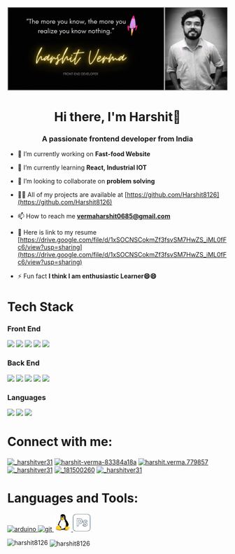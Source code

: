 ![BannerGIF](https://github.com/Harshit8126/Harshit8126/blob/main/readme%20gif/https___www.linkedin.com_in_harshit-verma-83384a18a_.gif)
<h1 align="center">Hi there, I'm Harshit👋</h1>
<h3 align="center">A passionate frontend developer from India</h3>


- 🔭 I’m currently working on **Fast-food Website**

- 🌱 I’m currently learning **React, Industrial IOT**

- 👯 I’m looking to collaborate on **problem solving**

- 👨‍💻 All of my projects are available at [https://github.com/Harshit8126](https://github.com/Harshit8126)

- 📫 How to reach me **vermaharshit0685@gmail.com**

- 📄 Here is link to my resume [https://drive.google.com/file/d/1xSOCNSCokmZf3fsvSM7HwZS_iML0fFc6/view?usp=sharing](https://drive.google.com/file/d/1xSOCNSCokmZf3fsvSM7HwZS_iML0fFc6/view?usp=sharing)

- ⚡ Fun fact **I think I am enthusiastic Learner😄😄**

# Tech Stack
### Front End
<img src="https://img.shields.io/badge/HTML5-E34F26?style=for-the-badge&logo=html5&logoColor=white"> <img  src="https://img.shields.io/badge/CSS3-1572B6?style=for-the-badge&logo=css3&logoColor=white"> <img  src="https://img.shields.io/badge/JavaScript-F7DF1E?style=for-the-badge&logo=javascript&logoColor=black"> <img  src="https://img.shields.io/badge/Bootstrap-563D7C?style=for-the-badge&logo=bootstrap&logoColor=white"> <img  src="https://img.shields.io/badge/React-20232A?style=for-the-badge&logo=react&logoColor=61DAFB"> 

### Back End
 <img src="https://img.shields.io/badge/MongoDB-e11e21?style=for-the-badge&logo=MongoDB&logoColor=white"> <img src="https://img.shields.io/badge/PHP-686ca3?style=for-the-badge&logo=php&logoColor=white"> <img src="https://img.shields.io/badge/Firebase-F5820B?style=for-the-badge&logo=firebase&logoColor=FFCB2B"> <img src="https://img.shields.io/badge/MySQL-e11e21?style=for-the-badge&logo=MySQL&logoColor=white"> <img  src="https://img.shields.io/badge/Oracle-563D7C?style=for-the-badge&logo=Oracle&logoColor=white"> 
 
 ### Languages
 <img  src="https://img.shields.io/badge/JAVA-563D7C?style=for-the-badge&logo=JAVA&logoColor=white"> <img src="https://img.shields.io/badge/Python-E34F26?style=for-the-badge&logo=Python&logoColor=white"> <img  src="https://img.shields.io/badge/C-20232A?style=for-the-badge&logo=C&logoColor=61DAFB"> 

# Connect with me:
<p align="left">
<a href="https://twitter.com/_harshitver31" target="blank"><img align="center" src="https://cdn.jsdelivr.net/npm/simple-icons@3.0.1/icons/twitter.svg" alt="_harshitver31" height="30" width="40" color="white"/></a>
<a href="https://linkedin.com/in/harshit-verma-83384a18a" target="blank"><img align="center" src="https://cdn.jsdelivr.net/npm/simple-icons@3.0.1/icons/linkedin.svg" alt="harshit-verma-83384a18a" height="30" width="40" /></a>
<a href="https://fb.com/harshit.verma.779857" target="blank"><img align="center" src="https://cdn.jsdelivr.net/npm/simple-icons@3.0.1/icons/facebook.svg" alt="harshit.verma.779857" height="30" width="40" /></a>
<a href="https://instagram.com/_harshitver31" target="blank"><img align="center" src="https://cdn.jsdelivr.net/npm/simple-icons@3.0.1/icons/instagram.svg" alt="_harshitver31" height="30" width="40" /></a>
<a href="https://www.hackerrank.com/_181500260" target="blank"><img align="center" src="https://cdn.jsdelivr.net/npm/simple-icons@3.0.1/icons/hackerrank.svg" alt="_181500260" height="30" width="40" /></a>
<a href="https://www.leetcode.com/_harshitver31" target="blank"><img align="center" src="https://cdn.jsdelivr.net/npm/simple-icons@3.0.1/icons/leetcode.svg" alt="_harshitver31" height="30" width="40" /></a>
</p>

# Languages and Tools:
<p align="left"> <a href="https://www.arduino.cc/" target="_blank"> <img src="https://cdn.worldvectorlogo.com/logos/arduino-1.svg" alt="arduino" width="40" height="40"/>  <a href="https://git-scm.com/" target="_blank"> <img src="https://www.vectorlogo.zone/logos/git-scm/git-scm-icon.svg" alt="git" width="40" height="40"/> </a> <a href="https://www.w3.org/html/" target="_blank"> <a href="https://www.linux.org/" target="_blank"> <img src="https://raw.githubusercontent.com/devicons/devicon/master/icons/linux/linux-original.svg" alt="linux" width="40" height="40"/> </a> <a href="https://www.photoshop.com/en" target="_blank"> <img src="https://raw.githubusercontent.com/devicons/devicon/master/icons/photoshop/photoshop-line.svg" alt="photoshop" width="40" height="40"/> </a> 
<p><img align="left" src="https://github-readme-stats.vercel.app/api/top-langs?username=harshit8126&show_icons=true&locale=en&layout=compact" alt="harshit8126" /></p> 

<p>&nbsp;<img align="center" src="https://github-readme-stats.vercel.app/api?username=harshit8126&show_icons=true&locale=en" alt="harshit8126" /></p>
